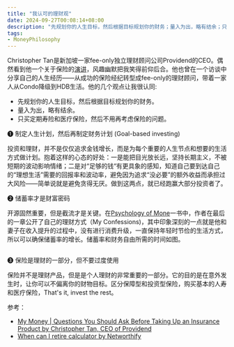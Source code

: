 ```yaml
---
title: "我认可的理财观"
date: 2024-09-27T00:08:14+08:00
description: "先规划你的人生目标，然后根据目标规划你的财务；量入为出，略有结余；只买定期寿险和医疗保险，然后不用再考虑保险的问题。"
tags:
- MoneyPhilosophy
---
```


Christopher Tan是新加坡一家fee-only独立理财顾问公司Providend的CEO。偶然看到他一个关于保险的[演讲](https://www.youtube.com/watch?v=hgSrQoY3ORo&t=1728s)，风趣幽默把我笑得前仰后合。他也曾在一个访谈中分享自己的人生经历——从成功的保险经纪转型成fee-only的理财顾问，带着一家人从Condo降级到HDB生活。他的几个观点让我很认同:

- 先规划你的人生目标，然后根据目标规划你的财务。
- 量入为出，略有结余。
- 只买定期寿险和医疗保险，然后不用再考虑保险的问题。

❶ 制定人生计划，然后再制定财务计划 (Goal-based investing)

投资和理财，并不是仅仅追求金钱增长，而是为每个重要的人生节点和想要的生活方式做计划。抱着这样的心态的好处：一是能把目光放长远，坚持长期主义，不被短期的波动影响情绪；二是对“足够的钱“有更具象的感知，知道自己要到达自己的“理想生活”需要的回报率和波动率，避免因为追求“没必要”的额外收益而承担过大风险——简单说就是避免贪得无厌。做到这两点，就已经跑赢大部分投资者了。

❷ 储蓄率才是财富密码

开源固然重要，但是截流才是关键。在[Psychology of Mone](https://www.goodreads.com/book/show/41881472-the-psychology-of-money)一书中，作者在最后的一章公开了自己的理财方式（My Confessions)，其中印象深刻的一点就是他和妻子在收入提升的过程中，没有进行消费升级，一直保持年轻时节俭的生活方式，所以可以确保储蓄率的增长。储蓄率和财务自由所需的时间如图。

<div>
    <span class="image fit" style="max-width: 1000px;"><img src="https://s3.ap-southeast-1.amazonaws.com/littlecheesecake.me/money.sense/investment_mindset/years_until_fire_vs_savings_rate.webp" alt="" /></span>
</div>

❸ 保险是理财的一部分，但不要过度使用

保险并不是理财产品，但是是个人理财的非常重要的一部分。它的目的是在意外发生时，让你可以不偏离你的财物目标。区分保障型和投资型保险，购买基本的人寿和医疗保险，That's it, invest the rest。

参考：
- [My Money | Questions You Should Ask Before Taking Up an Insurance Product by Christopher Tan, CEO of Providend](https://www.youtube.com/watch?v=hgSrQoY3ORo&t=1728s)
- [When can I retire calculator by Networthify](https://networthify.com/calculator/earlyretirement?income=50000&initialBalance=0&expenses=20000&annualPct=5&withdrawalRate=4)